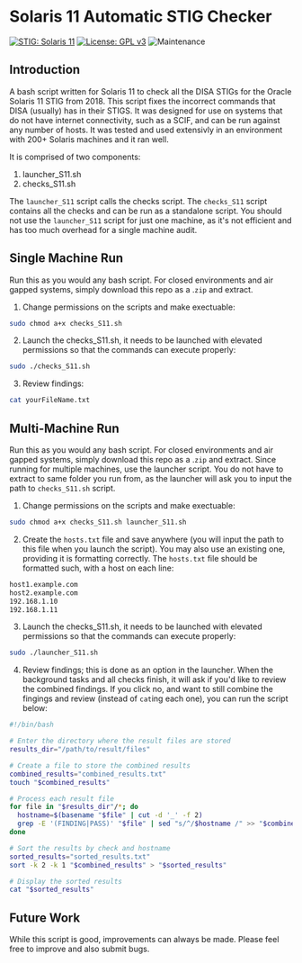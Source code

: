 Solaris 11 Automatic STIG Checker
=========
[![STIG: Solaris 11](https://img.shields.io/badge/STIG-Solaris%2011-informational)](https://ncp.nist.gov/checklist/668/download/10006)
[![License: GPL v3](https://img.shields.io/badge/License-GPLv3-blue.svg)]([https://www.gnu.org/licenses/gpl-3.0](https://github.com/dimaswell/Solaris-11-STIG/blob/main/LICENSE))
![Maintenance](https://img.shields.io/maintenance/yes/2023)

## Introduction

A bash script written for Solaris 11 to check all the DISA STIGs for the Oracle Solaris 11 STIG from 2018. This script fixes the incorrect commands that DISA (usually) has in their STIGS. It was designed for use on systems that do not have internet connectivity, such as a SCIF, and can be run against any number of hosts. It was tested and used extensivly in an environment with 200+ Solaris machines and it ran well. 

It is comprised of two components: 

1. launcher_S11.sh
2. checks_S11.sh

The `launcher_S11` script calls the checks script. The `checks_S11` script contains all the checks and can be run as a standalone script. You should not use the `launcher_S11` script for just one machine, as it's not efficient and has too much overhead for a single machine audit. 

## Single Machine Run

Run this as you would any bash script. For closed environments and air gapped systems, simply download this repo as a .`zip` and extract. 

1. Change permissions on the scripts and make exectuable:

```bash
sudo chmod a+x checks_S11.sh
```

2. Launch the checks_S11.sh, it needs to be launched with elevated permissions so that the commands can execute properly:

```bash
sudo ./checks_S11.sh
```

3. Review findings:

```bash
cat yourFileName.txt
```

## Multi-Machine Run
Run this as you would any bash script. For closed environments and air gapped systems, simply download this repo as a .`zip` and extract. Since running for multiple machines, use the launcher script. You do not have to extract to same folder you run from, as the launcher will ask you to input the path to `checks_S11.sh` script. 

1. Change permissions on the scripts and make exectuable:

```bash
sudo chmod a+x checks_S11.sh launcher_S11.sh
```

2. Create the `hosts.txt` file and save anywhere (you will input the path to this file when you launch the script). You may also use an existing one, providing it is formatting correctly. The `hosts.txt` file should be formatted such, with a host on each line:

```bash
host1.example.com
host2.example.com
192.168.1.10
192.168.1.11
```

3. Launch the checks_S11.sh, it needs to be launched with elevated permissions so that the commands can execute properly:

```bash
sudo ./launcher_S11.sh
```

4. Review findings; this is done as an option in the launcher. When the background tasks and all checks finish, it will ask if you'd like to review the combined findings. If you click no, and want to still combine the fingings and review (instead of `cat`ing each one), you can run the script below: 

```bash
#!/bin/bash

# Enter the directory where the result files are stored
results_dir="/path/to/result/files"

# Create a file to store the combined results
combined_results="combined_results.txt"
touch "$combined_results"

# Process each result file
for file in "$results_dir"/*; do
  hostname=$(basename "$file" | cut -d '_' -f 2)
  grep -E '(FINDING|PASS)' "$file" | sed "s/^/$hostname /" >> "$combined_results"
done

# Sort the results by check and hostname
sorted_results="sorted_results.txt"
sort -k 2 -k 1 "$combined_results" > "$sorted_results"

# Display the sorted results
cat "$sorted_results"

```

## Future Work
While this script is good, improvements can always be made. Please feel free to improve and also submit bugs. 
